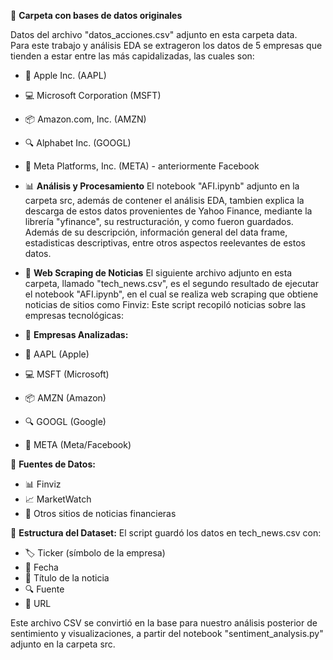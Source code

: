 📁 **Carpeta con bases de datos originales**

Datos del archivo "datos_acciones.csv" adjunto en esta carpeta data.  
Para este trabajo y análisis EDA se extrageron los datos de 5 empresas que tienden a estar entre las más capidalizadas, las cuales son:  

- 🍎 Apple Inc. (AAPL)
- 💻 Microsoft Corporation (MSFT)
- 📦 Amazon.com, Inc. (AMZN)
- 🔍 Alphabet Inc. (GOOGL)
- 👥 Meta Platforms, Inc. (META) - anteriormente Facebook

- 📊 **Análisis y Procesamiento** 
El notebook "AFI.ipynb" adjunto en la carpeta src, además de contener el análisis EDA, tambien explica la descarga de estos datos provenientes de Yahoo Finance, mediante la librería "yfinance", su restructuración, y como fueron guardados. Además de su descripción, información general del data frame, estadisticas descriptivas, entre otros aspectos reelevantes de estos datos.

- 📰 **Web Scraping de Noticias**
El siguiente archivo adjunto en esta carpeta, llamado "tech_news.csv", es el segundo resultado de ejecutar el notebook "AFI.ipynb", en el cual se realiza  web scraping que obtiene noticias de sitios como Finviz:
Este script recopiló noticias sobre las empresas tecnológicas:

- 🏢 **Empresas Analizadas:**

- 🍎 AAPL (Apple)
- 💻 MSFT (Microsoft)
- 📦 AMZN (Amazon)
- 🔍 GOOGL (Google)
- 👥 META (Meta/Facebook) 

📱 **Fuentes de Datos:**

- 📊 Finviz
- 📈 MarketWatch
- 📰 Otros sitios de noticias financieras

📄 **Estructura del Dataset:**
El script guardó los datos en tech_news.csv con:
- 🏷️ Ticker (símbolo de la empresa)
- 📅 Fecha
- 📝 Título de la noticia
- 🔍 Fuente
- 🔗 URL
   
Este archivo CSV se convirtió en la base para nuestro análisis posterior de sentimiento y visualizaciones, a partir del notebook "sentiment_analysis.py" adjunto en la carpeta src.
